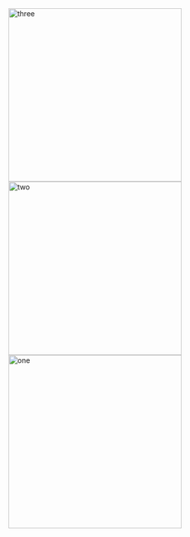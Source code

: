 <img width="344" alt="three" src="https://user-images.githubusercontent.com/49156359/140029176-c58a229c-5e60-4655-82af-e25e931e713d.png">
<img width="344" alt="two" src="https://user-images.githubusercontent.com/49156359/140029195-8280551d-0b6c-4e7c-ba21-e9a920a2a91a.png">
<img width="344" alt="one" src="https://user-images.githubusercontent.com/49156359/140029201-4038966b-a3b0-4b19-bf7f-6d460f695606.png">
